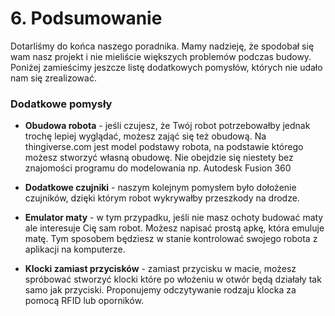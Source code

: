 # 6. **Podsumowanie**

Dotarliśmy do końca naszego poradnika. Mamy nadzieję, że spodobał się wam nasz projekt i nie mieliście większych problemów podczas budowy. Poniżej zamieścimy jeszcze listę dodatkowych pomysłów, których nie udało nam się zrealizować.

### **Dodatkowe pomysły**

* **Obudowa robota** - jeśli czujesz, że Twój robot potrzebowałby jednak trochę lepiej wyglądać, możesz zająć się też obudową. Na thingiverse.com jest model podstawy robota, na podstawie którego możesz stworzyć własną obudowę. Nie obejdzie się niestety bez znajomości programu do modelowania np. Autodesk Fusion 360

* **Dodatkowe czujniki** - naszym kolejnym pomysłem było dołożenie czujników, dzięki którym robot wykrywałby przeszkody na drodze. 

* **Emulator maty** - w tym przypadku, jeśli nie masz ochoty budować maty ale interesuje Cię sam robot. Możesz napisać prostą apkę, która emuluje matę. Tym sposobem będziesz w stanie kontrolować swojego robota z aplikacji na komputerze.

* **Klocki zamiast przycisków** - zamiast przycisku w macie, możesz spróbować stworzyć klocki które po włożeniu w otwór będą działały tak samo jak przyciski. Proponujemy odczytywanie rodzaju klocka za pomocą RFID lub oporników.

